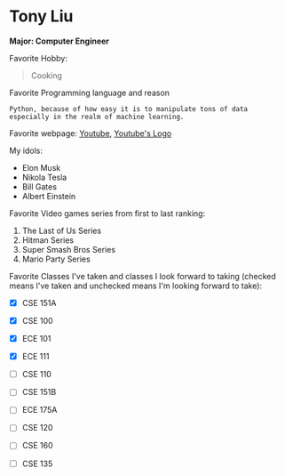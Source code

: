 # Tony Liu
**Major: Computer Engineer**

Favorite Hobby:
>Cooking

Favorite Programming language and reason
```
Python, because of how easy it is to manipulate tons of data especially in the realm of machine learning.
```

Favorite webpage: [Youtube](https://www.youtube.com), [Youtube's Logo](./Youtube%20Logo.jpg)

My idols:
- Elon Musk
- Nikola Tesla
- Bill Gates
- Albert Einstein

Favorite Video games series from first to last ranking:
1. The Last of Us Series
2. Hitman Series
3. Super Smash Bros Series
4. Mario Party Series

Favorite Classes I've taken and classes I look forward to taking (checked means I've taken and unchecked means I'm looking forward to take):

- [x] CSE 151A
- [x] CSE 100
- [x] ECE 101
- [x] ECE 111
- [ ] CSE 110
- [ ] CSE 151B
- [ ] ECE 175A
- [ ] CSE 120
- [ ] CSE 160
- [ ] CSE 135






